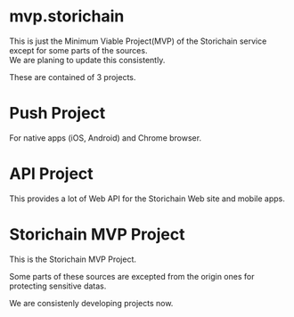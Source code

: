 # mvp.storichain
This is just the Minimum Viable Project(MVP) of the Storichain service except for some parts of the sources.  
We are planing to update this consistently.

These are contained of 3 projects.

# Push Project 
  For native apps (iOS, Android) and Chrome browser.
 
# API Project
 This provides a lot of Web API for the Storichain Web site and mobile apps.
 
# Storichain MVP Project
 This is the Storichain MVP Project.

 Some parts of these sources are excepted from the origin ones for protecting sensitive datas.

 We are consistenly developing projects now.
